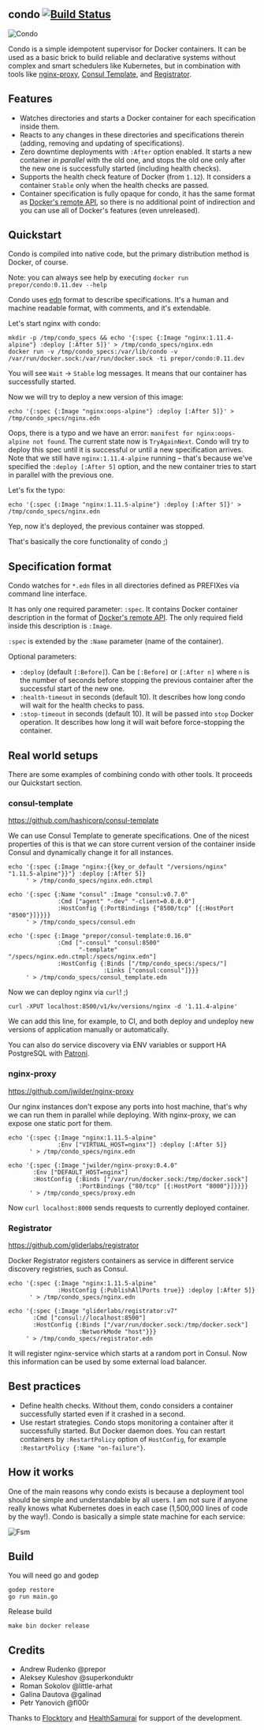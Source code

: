 condo [![Build Status](https://travis-ci.org/prepor/condo.svg?branch=next)](https://travis-ci.org/prepor/condo)
-------------------------------------------------------------------------------
![Condo](http://c1.staticflickr.com/5/4040/5141512500_613bde41aa_z.jpg)

Condo is a simple idempotent supervisor for Docker containers. It can be used as a basic brick to build reliable and declarative systems without complex and smart schedulers like Kubernetes, but in combination with tools like [nginx-proxy](https://github.com/jwilder/nginx-proxy), [Consul Template](https://github.com/hashicorp/consul-template), and [Registrator](https://github.com/gliderlabs/registrator).

## Features

* Watches directories and starts a Docker container for each specification inside them.
* Reacts to any changes in these directories and specifications therein (adding, removing and updating of specifications).
* Zero downtime deployments with `:After` option enabled. It starts a new container *in parallel* with the old one, and stops the old one only after the new one is successfully started (including health checks).
* Supports the health check feature of Docker (from `1.12`). It considers a container `Stable` only when the health checks are passed.
* Container specification is fully opaque for condo, it has the same format as [Docker's remote API](https://docs.docker.com/engine/reference/api/docker_remote_api_v1.24/#create-a-container), so there is no additional point of indirection and you can use all of Docker's features (even unreleased).

## Quickstart

Condo is compiled into native code, but the primary distribution method is Docker, of course.

Note: you can always see help by executing `docker run prepor/condo:0.11.dev --help`

Condo uses [edn](https://github.com/edn-format/edn) format to describe specifications. It's a human and machine readable format, with comments, and it's extendable.

Let's start nginx with condo:

    mkdir -p /tmp/condo_specs && echo '{:spec {:Image "nginx:1.11.4-alpine"} :deploy [:After 5]}' > /tmp/condo_specs/nginx.edn
    docker run -v /tmp/condo_specs:/var/lib/condo -v /var/run/docker.sock:/var/run/docker.sock -ti prepor/condo:0.11.dev

You will see `Wait` -> `Stable` log messages. It means that our container has successfully started.

Now we will try to deploy a new version of this image:

    echo '{:spec {:Image "nginx:oops-alpine"} :deploy [:After 5]}' > /tmp/condo_specs/nginx.edn
    
Oops, there is a typo and we have an error: `manifest for nginx:oops-alpine not found`. The current state now is `TryAgainNext`. Condo will try to deploy this spec until it is successful or until a new specification arrives. Note that we still have `nginx:1.11.4-alpine` running – that's because we've specified the `:deploy [:After 5]` option, and the new container tries to start in parallel with the previous one.

Let's fix the typo:

    echo '{:spec {:Image "nginx:1.11.5-alpine"} :deploy [:After 5]}' > /tmp/condo_specs/nginx.edn
    
Yep, now it's deployed, the previous container was stopped.

That's basically the core functionality of condo ;)

## Specification format

Condo watches for `*.edn` files in all directories defined as PREFIXes via command line interface.

It has only one required parameter: `:spec`. It contains Docker container description in the format of [Docker's remote API](https://docs.docker.com/engine/reference/api/docker_remote_api_v1.24/#create-a-container).
The only required field inside this description is `:Image`.

`:spec` is extended by the `:Name` parameter (name of the container).

Optional parameters:
* `:deploy` (default `[:Before]`). Can be `[:Before]` or `[:After n]` where `n` is the number of seconds before stopping the previous container after the successful start of the new one.
* `:health-timeout` in seconds (default 10). It describes how long condo will wait for the health checks to pass.
* `:stop-timeout` in seconds (default 10). It will be passed into `stop` Docker operation. It describes how long it will wait before force-stopping the container.
  
## Real world setups

There are some examples of combining condo with other tools. It proceeds
our Quickstart section.

### consul-template

https://github.com/hashicorp/consul-template

We can use Consul Template to generate specifications. One of the nicest properties of this is that we can store current version of the container inside Consul and dynamically change it for all instances.

    echo '{:spec {:Image "nginx:{{key_or_default "/versions/nginx" "1.11.5-alpine"}}"} :deploy [:After 5]}
         ' > /tmp/condo_specs/nginx.edn.ctmpl

    echo '{:spec {:Name "consul" :Image "consul:v0.7.0"
                  :Cmd ["agent" "-dev" "-client=0.0.0.0"]
                  :HostConfig {:PortBindings {"8500/tcp" [{:HostPort "8500"}]}}}}
         ' > /tmp/condo_specs/consul.edn

    echo '{:spec {:Image "prepor/consul-template:0.16.0"
                  :Cmd ["-consul" "consul:8500"
                        "-template" "/specs/nginx.edn.ctmpl:/specs/nginx.edn"]
                  :HostConfig {:Binds ["/tmp/condo_specs:/specs/"]
                               :Links ["consul:consul"]}}}
         ' > /tmp/condo_specs/consul_template.edn
         
Now we can deploy nginx via `curl`! ;)

    curl -XPUT localhost:8500/v1/kv/versions/nginx -d '1.11.4-alpine'

We can add this line, for example, to CI, and both deploy and undeploy new versions of application manually or automatically.

You can also do service discovery via ENV variables or support HA PostgreSQL with [Patroni](https://github.com/zalando/patroni).

### nginx-proxy

https://github.com/jwilder/nginx-proxy

Our nginx instances don't expose any ports into host machine, that's why we can run them in parallel while deploying. With nginx-proxy, we can expose one static port for them.

    echo '{:spec {:Image "nginx:1.11.5-alpine"
                  :Env ["VIRTUAL_HOST=nginx"]} :deploy [:After 5]}
          ' > /tmp/condo_specs/nginx.edn
          
    echo '{:spec {:Image "jwilder/nginx-proxy:0.4.0"
           :Env ["DEFAULT_HOST=nginx"]
           :HostConfig {:Binds ["/var/run/docker.sock:/tmp/docker.sock"]
                        :PortBindings {"80/tcp" [{:HostPort "8000"}]}}}}
          ' > /tmp/condo_specs/proxy.edn 
          
Now `curl localhost:8000` sends requests to currently deployed container.

### Registrator

https://github.com/gliderlabs/registrator

Docker Registrator registers containers as service in different service discovery registries, such as Consul.

    echo '{:spec {:Image "nginx:1.11.5-alpine"
                  :HostConfig {:PublishAllPorts true}} :deploy [:After 5]}
          ' > /tmp/condo_specs/nginx.edn
          
    echo '{:spec {:Image "gliderlabs/registrator:v7"
           :Cmd ["consul://localhost:8500"]
           :HostConfig {:Binds ["/var/run/docker.sock:/tmp/docker.sock"]
                        :NetworkMode "host"}}}
         ' > /tmp/condo_specs/registrator.edn 
         
It will register nginx-service which starts at a random port in Consul. Now this information can be used by some external load balancer.
 
## Best practices

* Define health checks. Without them, condo considers a container successfully started even if it crashed in a second.
* Use restart strategies. Condo stops monitoring a container after it successfully started. But Docker daemon does. You can restart containers by `:RestartPolicy` option of `HostConfig`, for example `:RestartPolicy {:Name "on-failure"}`.
  
## How it works

One of the main reasons why condo exists is because a deployment tool should be simple and understandable by all users. I am not sure if anyone really knows what Kubernetes does in each case (1,500,000 lines of code by the way!). Condo is basically a simple state machine for each service:

![Fsm](doc/fsm.png)

## Build

You will need go and godep

    godep restore
    go run main.go

Release build

    make bin docker release
    
## Credits

* Andrew Rudenko @prepor
* Aleksey Kuleshov @superkonduktr
* Roman Sokolov @little-arhat
* Galina Dautova @galinad
* Petr Yanovich @fl00r

Thanks to [Flocktory](https://github.com/flocktory/) and [HealthSamurai](https://github.com/HealthSamurai) for support of the development.
